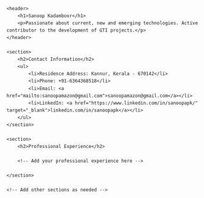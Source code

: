<!DOCTYPE html>
<html lang="en">
<head>
    <meta charset="UTF-8">
    <meta name="viewport" content="width=device-width, initial-scale=1.0">
    <title>Sanoop Kadamboor - Resume</title>
    <style>
        body {
            font-family: Arial, sans-serif;
            line-height: 1.6;
            margin: 20px;
        }
        header {
            border-bottom: 2px solid #333;
            padding-bottom: 10px;
            overflow: hidden;
        }
        h1 {
            color: #333;
            float: left;
        }
        p {
            float: right;
            margin-top: 15px;
        }
        h2, h3 {
            color: #333;
        }
        h2 {
            color: #007acc;
        }
        h3 {
            margin-top: 15px;
        }
        ul {
            list-style-type: none;
            padding: 0;
        }
        ul li {
            margin-bottom: 5px;
        }
        a {
            color: #007acc;
            text-decoration: none;
        }
        a:hover {
            text-decoration: underline;
        }
    </style>
</head>
<body>

    <header>
        <h1>Sanoop Kadamboor</h1>
        <p>Passionate about current, new and emerging technologies. Active contributor to the development of GTI projects.</p>
    </header>

    <section>
        <h2>Contact Information</h2>
        <ul>
            <li>Residence Address: Kannur, Kerala - 670142</li>
            <li>Phone: +91-6364368518</li>
            <li>Email: <a href="mailto:sanoopamazon@gmail.com">sanoopamazon@gmail.com</a></li>
            <li>LinkedIn: <a href="https://www.linkedin.com/in/sanoopapk/" target="_blank">linkedin.com/in/sanoopapk</a></li>
        </ul>
    </section>

    <section>
        <h2>Professional Experience</h2>

        <!-- Add your professional experience here -->

    </section>

    <!-- Add other sections as needed -->

</body>
</html>
